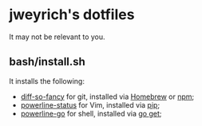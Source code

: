 # jweyrich's dotfiles

It may not be relevant to you.

## bash/install.sh

It installs the following:

- [diff-so-fancy](https://github.com/so-fancy/diff-so-fancy) for git, installed via [Homebrew][1] or [npm][2];
- [powerline-status](https://github.com/powerline/powerline) for Vim, installed via [pip][3];
- [powerline-go](https://github.com/justjanne/powerline-go) for shell, installed via [go get][4];

[1]: http://brew.sh/
[2]: https://www.npmjs.com/
[3]: https://pypi.python.org/pypi/pip
[4]: https://golang.org/doc/articles/go_command.html
